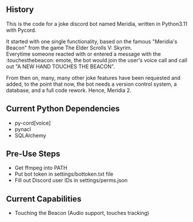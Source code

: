 ## History
This is the code for a joke discord bot named Meridia, written in Python3.11 with Pycord.

It started with one single functionality, based on the famous "Meridia's Beacon" from the game The Elder Scrolls V: Skyrim.  
Everytime someone reacted with or entered a message with the :touchesthebeacon: emote, the bot would join the user's voice call and call out "A NEW HAND TOUCHES THE BEACON".

From then on, many, many other joke features have been requested and added, to the point that now, the bot needs a version control system, a database, and a full code rework.
Hence, Meridia 2.

## Current Python Dependencies
- py-cord[voice]
- pynacl
- SQLAlchemy

## Pre-Use Steps
- Get ffmpeg into PATH
- Put bot token in settings/bottoken.txt file
- Fill out Discord user IDs in settings/perms.json

## Current Capabilities
- Touching the Beacon (Audio support, touches tracking)